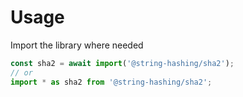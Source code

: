 # Usage

Import the library where needed
```js
const sha2 = await import('@string-hashing/sha2');
// or
import * as sha2 from '@string-hashing/sha2';
```
